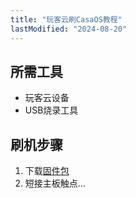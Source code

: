 ```yaml
---
title: "玩客云刷CasaOS教程"
lastModified: "2024-08-20"
---
```


## 所需工具
- 玩客云设备
- USB烧录工具

## 刷机步骤
1. 下载[固件包](https://example.com/firmware.zip)
2. 短接主板触点...